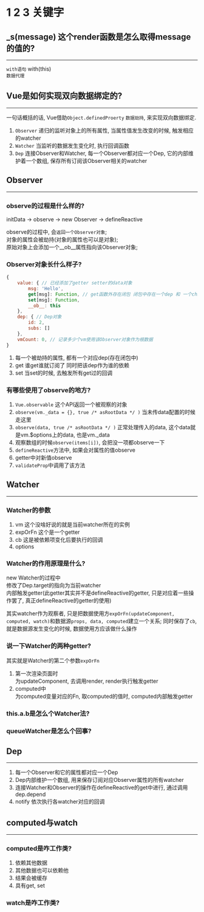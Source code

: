 # 1 2 3 关键字

## _s(message) 这个render函数是怎么取得message的值的?
---
`with语句` with(this)  
`数据代理`

## Vue是如何实现双向数据绑定的?
---
一句话概括的话, Vue借助`Object.definedProerty` `数据劫持`, 来实现双向数据绑定.
   1. `Observer` 递归的监听对象上的所有属性, 当属性值发生改变的时候, 触发相应的watcher
   2. `Watcher` 当监听的数据发生变化时, 执行回调函数
   3. `Dep` 连接Observer和Watcher, 每一个Observer都对应一个Dep, 它的内部维护着一个数组, 保存所有订阅该Observer相关的watcher

## Observer
---
### observe的过程是什么样的?
initData -> observe -> new Observer -> defineReactive  

observe的过程中, 会`返回一个Observer对象`;  
对象的属性会被劫持(对象的属性也可以是对象);  
原始对象上会添加一个__ob__属性指向该Observer对象;  

### Observer对象长什么样子?  
```js
{
    value: { // 已经添加了getter setter的data对象
        msg: 'Hello',
        get[msg]: Function, // get函数外存在闭包 闭包中存在一个dep 和 一个childOb:Observer
        set[msg]: Function,
        __ob__: this
    },
    dep: { // Dep对象
        id: 2,
        subs: []
    },
    vmCount: 0, // 记录多少个vm使用该Observer对象作为根数据
}
```
1. 每一个被劫持的属性, 都有一个对应dep(存在闭包中)
2. get 谁get谁就订阅了 同时把该dep作为谁的依赖
3. set 当set的时候, 去触发所有get过的回调

### 有哪些使用了observe的地方?
1. `Vue.observable` 这个API返回一个被观察的对象
2. `observe(vm._data = {}, true /* asRootData */ )` 当未传data配置的时候走这里
3. `observe(data, true /* asRootData */ )` 正常处理传入的data, 这个data就是vm.$options上的data, 也是vm._data
4. 观察数组的时候`observe(items[i])`, 会把没一项都observe一下
5. `defineReactive`方法中, 如果会对属性的值observe
6. getter中对新值observe
7. `validateProp`中调用了该方法

## Watcher
---
### Watcher的参数
1. vm 这个没啥好说的就是当前watcher所在的实例
2. expOrFn 这个是一个getter
3. cb 这是被依赖项变化后要执行的回调
4. options

### Watcher的作用原理是什么?
new Watcher的过程中  
修改了Dep.target的指向为当前watcher  
内部触发getter(此getter其实并不是defineReactive的getter, 只是对应着一些操作罢了, 真正defineReactive的getter的使用)  

其实watcher作为观察者, 只是把数据使用方`expOrFn(updateComponent, computed, watch)`和数据源`props, data, computed`建立一个关系; 同时保存了`cb`, 就是数据源发生变化的时候, 数据使用方应该做什么操作

### 说一下Watcher的两种getter?
其实就是Watcher的第二个参数`expOrFn`
1. 第一次渲染页面时  
    为updateComponent, 去调用render, render执行触发getter
2. computed中  
    为computed变量对应的Fn, 取computed的值时, computed内部触发getter


### this.a.b是怎么个Watcher法?

### queueWatcher是怎么个回事?


## Dep
---
1. 每一个Observer和它的属性都对应一个Dep
2. Dep内部维护一个数组, 用来保存订阅对应Observer属性的所有watcher
3. 连接Watcher和Observer的操作在defineReactive的get中进行, 通过调用dep.depend
4. notify 依次执行各watcher对应的回调


## computed与watch
---
### computed是咋工作类?
1. 依赖其他数据
2. 其他数据也可以依赖他
3. 结果会被缓存
4. 具有get, set

### watch是咋工作类?
